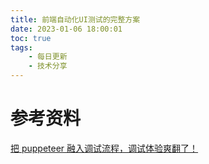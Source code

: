 ```yaml
---
title: 前端自动化UI测试的完整方案
date: 2023-01-06 18:00:01
toc: true
tags:
    - 每日更新
    - 技术分享
---
```



# 参考资料

[把 puppeteer 融入调试流程，调试体验爽翻了！](https://mp.weixin.qq.com/s?__biz=Mzg3OTYzMDkzMg==&mid=2247493866&idx=1&sn=c4a3d5ddf6e3148360f3de9ea32e018f&chksm=cf0327d1f874aec72d630aa81d7b1b0b0961943287fbab023e6d39d466f33b642e12ca7f1ac0&token=953834215&lang=zh_CN#rd)